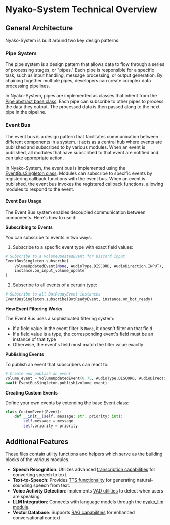 # Nyako-System Technical Overview

## General Architecture

Nyako-System is built around two key design patterns:

### Pipe System

The pipe system is a design pattern that allows data to flow through a series of processing stages, or "pipes." Each pipe is responsible for a specific task, such as input handling, message processing, or output generation. By chaining together multiple pipes, developers can create complex data processing pipelines.

In Nyako-System, pipes are implemented as classes that inherit from the [Pipe abstract base class](pipesys/Pipe.py). Each pipe can subscribe to other pipes to process the data they output. The processed data is then passed along to the next pipe in the pipeline.

### Event Bus

The event bus is a design pattern that facilitates communication between different components in a system. It acts as a central hub where events are published and subscribed to by various modules. When an event is published, all modules that have subscribed to that event are notified and can take appropriate action.

In Nyako-System, the event bus is implemented using the [EventBusSingleton class](event_system/EventBusSingleton.py). Modules can subscribe to specific events by registering callback functions with the event bus. When an event is published, the event bus invokes the registered callback functions, allowing modules to respond to the event.

#### Event Bus Usage

The Event Bus system enables decoupled communication between components. Here's how to use it:

**Subscribing to Events**

You can subscribe to events in two ways:

1. Subscribe to a specific event type with exact field values:

```python
# Subscribe to a VolumeUpdatedEvent for Discord input
EventBusSingleton.subscribe(
    VolumeUpdatedEvent(None, AudioType.DISCORD, AudioDirection.INPUT),
    instance.on_input_volume_update
)
```

2. Subscribe to all events of a certain type:

```python
# Subscribe to all BotReadyEvent instances
EventBusSingleton.subscribe(BotReadyEvent, instance.on_bot_ready)
```

**How Event Filtering Works**

The Event Bus uses a sophisticated filtering system:
- If a field value in the event filter is `None`, it doesn't filter on that field
- If a field value is a type, the corresponding event's field must be an instance of that type
- Otherwise, the event's field must match the filter value exactly

**Publishing Events**

To publish an event that subscribers can react to:

```python
# Create and publish an event
volume_event = VolumeUpdatedEvent(0.75, AudioType.DISCORD, AudioDirection.OUTPUT)
await EventBusSingleton.publish(volume_event)
```

**Creating Custom Events**

Define your own events by extending the base Event class:

```python
class CustomEvent(Event):
    def __init__(self, message: str, priority: int):
        self.message = message
        self.priority = priority
```

## Additional Features

These files contain utility functions and helpers which serve as the building blocks of the various modules.

- **Speech Recognition**: Utilizes advanced [transcription capabilities](Transcribers.py) for converting speech to text.
- **Text-to-Speech**: Provides [TTS functionality](TTS.py) for generating natural-sounding speech from text.
- **Voice Activity Detection**: Implements [VAD utilities](VAD_utils.py) to detect when users are speaking.
- **LLM Integration**: Connects with language models through the [nyako_llm module](LLM/nyako_llm.py).
- **Vector Database**: Supports [RAG capabilities](vectordb/RAG_utils.py) for enhanced conversational context.